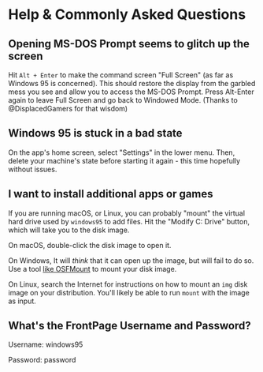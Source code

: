 # Help & Commonly Asked Questions

## Opening MS-DOS Prompt seems to glitch up the screen
Hit `Alt + Enter` to make the command screen "Full Screen" (as far as Windows 95 is
concerned). This should restore the display from the garbled mess you see and allow
you to access the MS-DOS Prompt. Press Alt-Enter again to leave Full Screen and go
back to Windowed Mode. (Thanks to @DisplacedGamers for that wisdom)

## Windows 95 is stuck in a bad state

On the app's home screen, select "Settings" in the lower menu. Then, delete your
machine's state before starting it again - this time hopefully without issues.

## I want to install additional apps or games

If you are running macOS, or Linux, you can probably "mount" the
virtual hard drive used by `windows95` to add files. Hit the "Modify C: Drive"
button, which will take you to the disk image.

On macOS, double-click the disk image to open it.

On Windows, It will _think_ that it can open up the image, but will
fail to do so. Use a tool [like OSFMount][osfmount] to mount your
disk image.

On Linux, search the Internet for instructions on how to mount an `img` disk
image on your distribution. You'll likely be able to run `mount`
with the image as input.

[osfmount]: https://www.osforensics.com/tools/mount-disk-images.html

## What's the FrontPage Username and Password?
Username: windows95

Password: password
